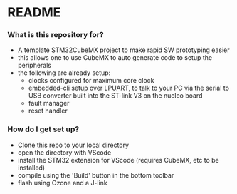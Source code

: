 # README #

### What is this repository for? ###

* A template STM32CubeMX project to make rapid SW prototyping easier
* this allows one to use CubeMX to auto generate code to setup the peripherals
* the following are already setup:
    * clocks configured for maximum core clock
    * embedded-cli setup over LPUART, to talk to your PC via the serial to USB converter built into the ST-link V3 on the nucleo board
    * fault manager
    * reset handler

### How do I get set up? ###

* Clone this repo to your local directory
* open the directory with VScode
* install the STM32 extension for VScode (requires CubeMX, etc to be installed)
* compile using the 'Build' button in the bottom toolbar
* flash using Ozone and a J-link